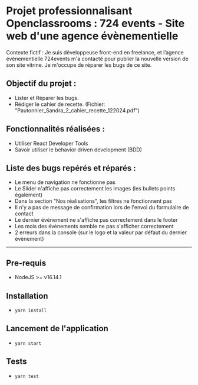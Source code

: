 # Projet professionnalisant Openclassrooms : 724 events - Site web d'une agence évènementielle

Contexte fictif : Je suis développeuse front-end en freelance, et l’agence évènementielle 724events m'a contacté pour publier la nouvelle version de son site vitrine.  Je m'occupe de réparer les bugs de ce site.

## Objectif du projet :
- Lister et Réparer les bugs.
- Rédiger le cahier de recette. (Fichier: "Pautonnier_Sandra_2_cahier_recette_122024.pdf")

## Fonctionnalités réalisées :
- Utiliser React Developer Tools
- Savoir utiliser le behavior driven development (BDD)

## Liste des bugs repérés et réparés : 
- Le menu de navigation ne fonctionne pas
- Le Slider n'affiche pas correctement les images (les bullets points également)
- Dans la section "Nos réalisations", les filtres ne fonctionnent pas
- Il n'y a pas de message de confirmation lors de l'envoi du formulaire de contact
- Le dernier évènement ne s'affiche pas correctement dans le footer
- Les mois des évènements semble ne pas s'afficher correctement
- 2 erreurs dans la console (sur le logo et la valeur par défaut du dernier évènement)


---
## Pre-requis
- NodeJS  >= v16.14.1

## Installation
- `yarn install`

## Lancement de l'application
- `yarn start`

## Tests
- `yarn test`
